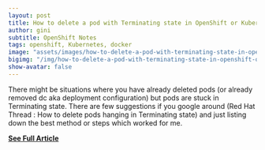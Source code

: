 ```yaml
---
layout: post
title: How to delete a pod with Terminating state in OpenShift or Kubernetes Cluster
author: gini
subtitle: OpenShift Notes
tags: openshift, Kubernetes, docker
image: "assets/images/how-to-delete-a-pod-with-terminating-state-in-openshift-or-kubernetes-cluster.jpg"
bigimg: "/img/how-to-delete-a-pod-with-terminating-state-in-openshift-or-kubernetes-cluster.jpg"
show-avatar: false
---
```


There might be situations where you have already deleted pods (or already removed dc aka deployment configuration) but pods are stuck in Terminating state. There are few suggestions if you google around (Red Hat Thread : How to delete pods hanging in Terminating state) and just listing down the best method or steps which worked for me.

**[See Full Article](https://www.techbeatly.com/2019/01/how-to-delete-a-pod-with-terminating-state-in-openshift-or-kubernetes-cluster.html/)**
